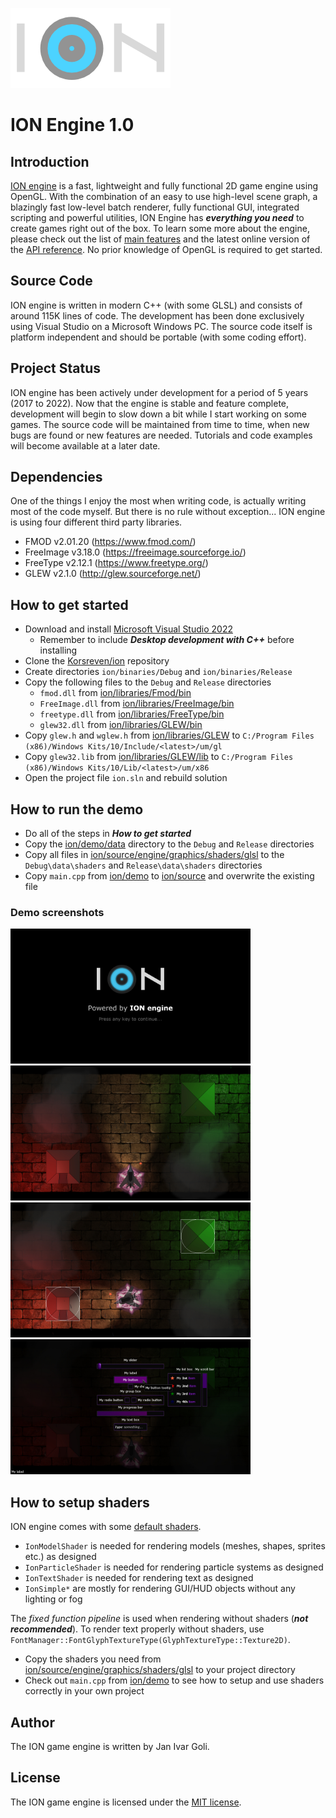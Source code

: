 ![logo](docs/logo.png?raw=true)

# ION Engine 1.0

## Introduction
[ION engine](https://github.com/Korsreven/ion) is a fast, lightweight and fully functional 2D game engine using OpenGL. With the combination of an easy to use high-level scene graph, a blazingly fast low-level batch renderer, fully functional GUI, integrated scripting and powerful utilities, ION Engine has ***everything you need*** to create games right out of the box. To learn some more about the engine, please check out the list of [main features](FEATURES.md) and the latest online version of the [API reference](https://korsreven.github.io/). No prior knowledge of OpenGL is required to get started.

## Source Code
ION engine is written in modern C++ (with some GLSL) and consists of around 115K lines of code. The development has been done exclusively using Visual Studio on a Microsoft Windows PC. The source code itself is platform independent and should be portable (with some coding effort).

## Project Status
ION engine has been actively under development for a period of 5 years (2017 to 2022). Now that the engine is stable and feature complete, development will begin to slow down a bit while I start working on some games. The source code will be maintained from time to time, when new bugs are found or new features are needed. Tutorials and code examples will become available at a later date.

## Dependencies
One of the things I enjoy the most when writing code, is actually writing most of the code myself. But there is no rule without exception... ION engine is using four different third party libraries.
* FMOD v2.01.20 (https://www.fmod.com/)
* FreeImage v3.18.0 (https://freeimage.sourceforge.io/)
* FreeType v2.12.1 (https://www.freetype.org/)
* GLEW v2.1.0 (http://glew.sourceforge.net/)

## How to get started
* Download and install [Microsoft Visual Studio 2022](https://visualstudio.microsoft.com/vs/community/)
    * Remember to include ***Desktop development with C++*** before installing
* Clone the [Korsreven/ion](https://github.com/Korsreven/ion) repository
* Create directories `ion/binaries/Debug` and `ion/binaries/Release`
* Copy the following files to the `Debug` and `Release` directories
    * `fmod.dll` from [ion/libraries/Fmod/bin](libraries/Fmod/bin)
    * `FreeImage.dll` from [ion/libraries/FreeImage/bin](libraries/FreeImage/bin)
    * `freetype.dll` from [ion/libraries/FreeType/bin](libraries/FreeType/bin)
    * `glew32.dll` from [ion/libraries/GLEW/bin](libraries/GLEW/bin)
* Copy `glew.h` and `wglew.h` from [ion/libraries/GLEW](libraries/GLEW) to `C:/Program Files (x86)/Windows Kits/10/Include/<latest>/um/gl`
* Copy `glew32.lib` from [ion/libraries/GLEW/lib](libraries/GLEW/lib) to `C:/Program Files (x86)/Windows Kits/10/Lib/<latest>/um/x86`
* Open the project file `ion.sln` and rebuild solution

## How to run the demo
* Do all of the steps in ***How to get started***
* Copy the [ion/demo/data](demo/data) directory to the `Debug` and `Release` directories
* Copy all files in [ion/source/engine/graphics/shaders/glsl](source/engine/graphics/shaders/glsl) to the `Debug\data\shaders` and `Release\data\shaders` directories
* Copy `main.cpp` from [ion/demo](demo) to [ion/source](source) and overwrite the existing file

### Demo screenshots
<p float="left">
    <img src="demo/screenshots/splash_screen.jpg?raw=true" width="384px" />
    <img src="demo/screenshots/demo_screen.jpg?raw=true" width="384px" />
    <img src="demo/screenshots/demo_screen_bounds.jpg?raw=true" width="384px" />
    <img src="demo/screenshots/gui_screen.jpg?raw=true" width="384px" />
</p>

## How to setup shaders
ION engine comes with some [default shaders](source/engine/graphics/shaders/glsl).
* `IonModelShader` is needed for rendering models (meshes, shapes, sprites etc.) as designed
* `IonParticleShader` is needed for rendering particle systems as designed
* `IonTextShader` is needed for rendering text as designed
* `IonSimple*` are mostly for rendering GUI/HUD objects without any lighting or fog

The *fixed function pipeline* is used when rendering without shaders (***not recommended***). To render text properly without shaders, use `FontManager::FontGlyphTextureType(GlyphTextureType::Texture2D)`.
* Copy the shaders you need from [ion/source/engine/graphics/shaders/glsl](source/engine/graphics/shaders/glsl) to your project directory
* Check out `main.cpp` from [ion/demo](demo) to see how to setup and use shaders correctly in your own project

## Author
The ION game engine is written by Jan Ivar Goli.

## License
The ION game engine is licensed under the [MIT license](https://opensource.org/licenses/MIT/).